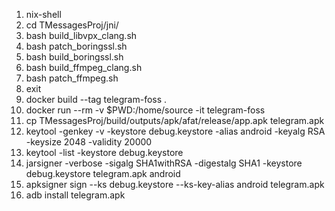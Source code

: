 1. nix-shell
1. cd TMessagesProj/jni/
1. bash build_libvpx_clang.sh
1. bash patch_boringssl.sh
1. bash build_boringssl.sh
1. bash build_ffmpeg_clang.sh
1. bash patch_ffmpeg.sh
1. exit
1. docker build --tag telegram-foss .
1. docker run --rm -v $PWD:/home/source -it telegram-foss
1. cp TMessagesProj/build/outputs/apk/afat/release/app.apk telegram.apk
1. keytool -genkey -v -keystore debug.keystore -alias android -keyalg RSA -keysize 2048 -validity 20000
1. keytool -list -keystore debug.keystore
1. jarsigner -verbose -sigalg SHA1withRSA -digestalg SHA1 -keystore debug.keystore    telegram.apk android
1. apksigner sign --ks debug.keystore --ks-key-alias android telegram.apk
1. adb install telegram.apk
